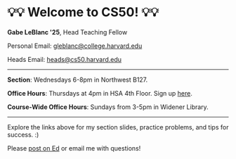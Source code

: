 # 💡💡 Welcome to CS50! 💡💡

**Gabe LeBlanc '25**, Head Teaching Fellow

Personal Email: gleblanc@college.harvard.edu 

Heads Email: heads@cs50.harvard.edu

-----

**Section**: Wednesdays 6-8pm in Northwest B127. 

**Office Hours**: Thursdays at 4pm in HSA 4th Floor. Sign up [here](https://harvard.cs50.me/hours).

**Course-Wide Office Hours**: Sundays from 3-5pm in Widener Library. 

-----

Explore the links above for my section slides, practice problems, and tips for success. :)

Please [post on Ed](https://cs50.harvard.edu/college/2024/fall/ed/) or email me with questions!


